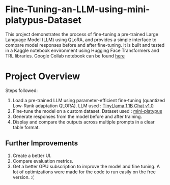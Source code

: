# Fine-Tuning-an-LLM-using-mini-platypus-Dataset
This project demonstrates the process of fine-tuning a pre-trained Large Language Model (LLM) using QLoRA, and provides a simple interface to compare model responses before and after fine-tuning. It is built and tested in a Kaggle notebook environment using Hugging Face Transformers and  TRL libraries. Google Collab notebook can be found [here](https://colab.research.google.com/drive/1lKfJovB2zhcnSuQWWrVJGHxc4m71uX2D?usp=sharing) 

# Project Overview
Steps followed:
1. Load a pre-trained LLM using parameter-efficient fine-tuning (quantized Low-Rank adaptation QLORA). LLM used : [TinyLlama 1.1B Chat v1.0](https://huggingface.co/TinyLlama/TinyLlama-1.1B-Chat-v1.0)
2. Fine-tune the model on a custom dataset. Dataset used : [mini-platypus](https://huggingface.co/datasets/mlabonne/mini-platypus)
3. Generate responses from the model before and after training.
4. Display and compare the outputs across multiple prompts in a clear table format.

## Further Improvements 
1. Create a better UI.
2. Compare evaluation metrics.
3. Get a better GPU subscription to improve the model and fine tuning. A lot of optimizations were made for the code to run easily on the free version. :(


